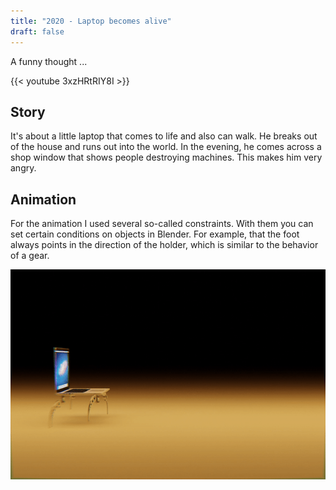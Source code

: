 ```yaml
---
title: "2020 - Laptop becomes alive"
draft: false
---
```


A funny thought ...

{{< youtube 3xzHRtRIY8I >}}

## Story

It's about a little laptop that comes to life and also can walk. He breaks out of the house and runs out into the world. In the evening, he comes across a shop window that shows people destroying machines. This makes him very angry.

## Animation

For the animation I used several so-called constraints. With them you can set certain conditions on objects in Blender. For example, that the foot always points in the direction of the holder, which is similar to the behavior of a gear.

![Image](laptop_animation_test.gif)



